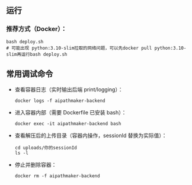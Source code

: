 ## 运行

### 推荐方式（Docker）：

```
bash deploy.sh
# 可能出现 python:3.10-slim拉取的网络问题，可以先docker pull python:3.10-slim再运行bash deploy.sh
```


## 常用调试命令

- 查看容器日志（实时输出后端 print/logging）：

  ```
  docker logs -f aipathmaker-backend
  ```

- 进入容器内部（需要 Dockerfile 已安装 bash）：

  ```
  docker exec -it aipathmaker-backend bash
  ```

- 查看解压后的上传目录（容器内操作，sessionId 替换为实际值）：

  ```
  cd uploads/你的sessionId
  ls -l
  ```

- 停止并删除容器：
  ```
  docker rm -f aipathmaker-backend
  ```
